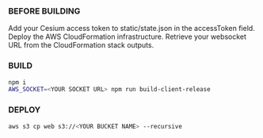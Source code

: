 ### BEFORE BUILDING

Add your Cesium access token to static/state.json in the accessToken field.
Deploy the AWS CloudFormation infrastructure.
Retrieve your websocket URL from the CloudFormation stack outputs.

### BUILD

```bash
npm i
AWS_SOCKET=<YOUR SOCKET URL> npm run build-client-release
```

### DEPLOY

```bash
aws s3 cp web s3://<YOUR BUCKET NAME> --recursive
```
